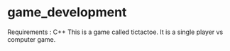 # game_development
Requirements : C++
This is a game called tictactoe.
It is a single player vs computer game. 
